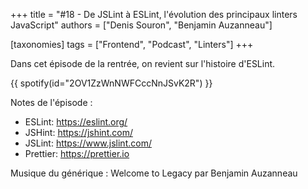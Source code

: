+++
title = "#18 - De JSLint à ESLint, l'évolution des principaux linters JavaScript"
authors = ["Denis Souron", "Benjamin Auzanneau"]

[taxonomies]
tags = ["Frontend", "Podcast", "Linters"]
+++

Dans cet épisode de la rentrée, on revient sur l'histoire d'ESLint.

<!-- more -->

{{ spotify(id="2OV1ZzWnNWFCccNnJSvK2R") }}

Notes de l'épisode :

- ESLint: https://eslint.org/
- JSHint: https://jshint.com/
- JSLint: https://www.jslint.com/
- Prettier: https://prettier.io

Musique du générique : Welcome to Legacy par Benjamin Auzanneau
